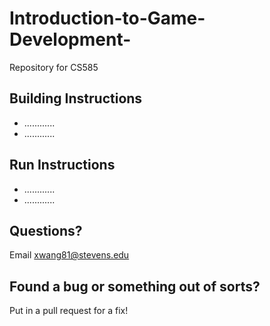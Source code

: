 # Introduction-to-Game-Development-
Repository for CS585

## Building Instructions
* ............
* ............

## Run Instructions
* ............
* ............

## Questions?
Email xwang81@stevens.edu

## Found a bug or something out of sorts?
Put in a pull request for a fix!
